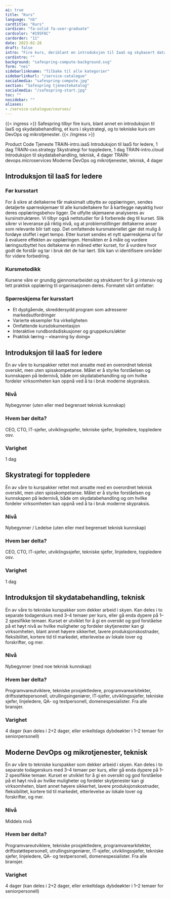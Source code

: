 ```yaml
---
ai: true
title: "Kurs"
language: "nb"
cardtitle: "Kurs"
cardicon: "fa-solid fa-user-graduate"
cardcolor: "#195F8C"
cardorder: "11"
date: 2023-02-28
draft: false
intro: "Fire kurs, deriblant en introduksjon til IaaS og skybasert databehandling"
cardintro: ""
background: "safespring-compute-background.svg"
form: "nei"
sidebarlinkname: "Tilbake til alle kategorier"
sidebarlinkurl: "/service-catalogue"
socialmedia: "safespring-compute.jpg"
section: "Safespring tjenestekatalog"
socialmedia: "/safespring-start.jpg"
toc: ""
nosidebar: ""
aliases:
- /service-catalogue/courses/
---
```

{{< ingress >}}
Safespring tilbyr fire kurs, blant annet en introduksjon til IaaS og skydatabehandling, et kurs i skystrategi, og to tekniske kurs om DevOps og mikrotjenester.
{{< /ingress >}}

Product Code Tjeneste
TRAIN-intro.iaaS Introduksjon til IaaS for ledere, 1 dag
TRAIN-cxo.strategy Skystrategi for toppledere, 1 dag
TRAIN-intro.cloud Introduksjon til skydatabehandling, teknisk, 4 dager
TRAIN-devops.microservices Moderne DevOps og mikrotjenester, teknisk, 4 dager

## Introduksjon til IaaS for ledere

### Før kursstart

For å sikre at deltakerne får maksimalt utbytte av opplæringen, sendes detaljerte spørreskjemaer til alle kursdeltakere for å kartlegge nøyaktig hvor deres opplæringsbehov ligger. De utfylte skjemaene analyseres av kursinstruktøren. Vi tilbyr også nettstudier for å forberede deg til kurset.
Slik sikrer vi leveranse på riktig nivå, og at problemstillinger deltakerne anser som relevante blir tatt opp. Det omfattende kursmateriellet gjør det mulig å fordøye stoffet i eget tempo. Etter kurset sendes et nytt spørreskjema ut for å evaluere effekten av opplæringen. Hensikten er å måle og vurdere læringsutbyttet hos deltakerne én måned etter kurset, for å vurdere hvor godt de forstår og tar i bruk det de har lært. Slik kan vi identifisere områder for videre forbedring.

### Kursmetodikk

Kursene våre er grundig gjennomarbeidet og strukturert for å gi intensiv og tett praktisk opplæring til organisasjonen deres. Formatet vårt omfatter:

### Spørreskjema før kursstart

- Et dyptgående, skreddersydd program som adresserer markedsutfordringer
- Varierte eksempler fra virkeligheten
- Omfattende kursdokumentasjon
- Interaktive rundbordsdiskusjoner og gruppekurs/økter
- Praktisk læring – «learning by doing»

## Introduksjon til IaaS for ledere

Én av våre to kurspakker rettet mot ansatte med en overordnet teknisk oversikt, men uten spisskompetanse. Målet er å styrke forståelsen og kunnskapen på ledernivå, både om skydatabehandling og om hvilke fordeler virksomheten kan oppnå ved å ta i bruk moderne skypraksis.

### Nivå

Nybegynner (uten eller med begrenset teknisk kunnskap)

### Hvem bør delta?

CEO, CTO, IT-sjefer, utviklingssjefer, tekniske sjefer, linjeledere, toppledere osv.

### Varighet

1 dag

## Skystrategi for toppledere

Én av våre to kurspakker rettet mot ansatte med en overordnet teknisk oversikt, men uten spisskompetanse. Målet er å styrke forståelsen og kunnskapen på ledernivå, både om skydatabehandling og om hvilke fordeler virksomheten kan oppnå ved å ta i bruk moderne skypraksis.

### Nivå

Nybegynner / Ledelse (uten eller med begrenset teknisk kunnskap)

### Hvem bør delta?

CEO, CTO, IT-sjefer, utviklingssjefer, tekniske sjefer, linjeledere, toppledere osv.

### Varighet

1 dag

## Introduksjon til skydatabehandling, teknisk

Én av våre to tekniske kurspakker som dekker arbeid i skyen. Kan deles i to separate todagerskurs med 3–4 temaer per kurs, eller gå enda dypere på 1–2 spesifikke temaer. Kurset er utviklet for å gi en oversikt og god forståelse på et høyt nivå av hvilke muligheter og fordeler skytjenester kan gi virksomheten, blant annet høyere sikkerhet, lavere produksjonskostnader, fleksibilitet, kortere tid til markedet, etterlevelse av lokale lover og forskrifter, og mer.

### Nivå

Nybegynner (med noe teknisk kunnskap)

### Hvem bør delta?

Programvareutviklere, tekniske prosjektledere, programvarearkitekter, driftsstøttepersonell, utrullingsingeniører, IT-sjefer, utviklingssjefer, tekniske sjefer, linjeledere, QA- og testpersonell, domenespesialister. Fra alle bransjer.

### Varighet

4 dager (kan deles i 2+2 dager, eller enkeltdags dybdeøkter i 1–2 temaer for seniorpersonell)

## Moderne DevOps og mikrotjenester, teknisk

Én av våre to tekniske kurspakker som dekker arbeid i skyen. Kan deles i to separate todagerskurs med 3–4 temaer per kurs, eller gå enda dypere på 1–2 spesifikke temaer. Kurset er utviklet for å gi en oversikt og god forståelse på et høyt nivå av hvilke muligheter og fordeler skytjenester kan gi virksomheten, blant annet høyere sikkerhet, lavere produksjonskostnader, fleksibilitet, kortere tid til markedet, etterlevelse av lokale lover og forskrifter, og mer.

### Nivå

Middels nivå

### Hvem bør delta?

Programvareutviklere, tekniske prosjektledere, programvarearkitekter, driftsstøttepersonell, utrullingsingeniører, IT-sjefer, utviklingssjefer, tekniske sjefer, linjeledere, QA- og testpersonell, domenespesialister. Fra alle bransjer.

### Varighet

4 dager (kan deles i 2+2 dager, eller enkeltdags dybdeøkter i 1–2 temaer for seniorpersonell)